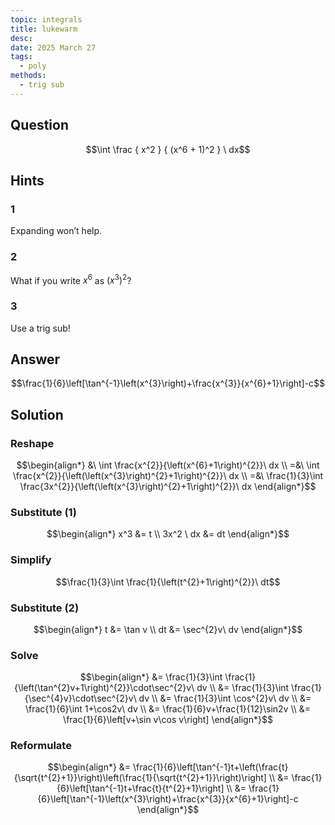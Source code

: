 ```yaml
---
topic: integrals
title: lukewarm
desc: 
date: 2025 March 27
tags:
  - poly
methods:
  - trig sub
---
```



## Question
```math
\int
  \frac
    { x^2 }
    { (x^6 + 1)^2 }
\ dx
```


## Hints

### 1
Expanding won’t help.

### 2
What if you write $x^6$ as $\left( x^3 \right)^2$?

### 3
Use a trig sub!


## Answer
```math
\frac{1}{6}\left[\tan^{-1}\left(x^{3}\right)+\frac{x^{3}}{x^{6}+1}\right]-c
```


## Solution

### Reshape
```math
\begin{align*}
  &\ \int \frac{x^{2}}{\left(x^{6}+1\right)^{2}}\ dx
  \\ =&\ \int \frac{x^{2}}{\left(\left(x^{3}\right)^{2}+1\right)^{2}}\ dx
  \\ =&\ \frac{1}{3}\int \frac{3x^{2}}{\left(\left(x^{3}\right)^{2}+1\right)^{2}}\ dx
\end{align*}
```

### Substitute (1)
```math
\begin{align*}
  x^3 &= t
  \\ 3x^2 \ dx &= dt
\end{align*}
```

### Simplify
```math
\frac{1}{3}\int \frac{1}{\left(t^{2}+1\right)^{2}}\ dt
```

### Substitute (2)
```math
\begin{align*}
  t &= \tan v
  \\ dt &= \sec^{2}v\ dv
\end{align*}
```

### Solve
```math
\begin{align*}
  &= \frac{1}{3}\int \frac{1}{\left(\tan^{2}v+1\right)^{2}}\cdot\sec^{2}v\ dv
  \\ &= \frac{1}{3}\int \frac{1}{\sec^{4}v}\cdot\sec^{2}v\ dv
  \\ &= \frac{1}{3}\int \cos^{2}v\ dv
  \\ &= \frac{1}{6}\int 1+\cos2v\ dv
  \\ &= \frac{1}{6}v+\frac{1}{12}\sin2v
  \\ &= \frac{1}{6}\left[v+\sin v\cos v\right]
\end{align*}
```

### Reformulate
```math
\begin{align*}
  &= \frac{1}{6}\left[\tan^{-1}t+\left(\frac{t}{\sqrt{t^{2}+1}}\right)\left(\frac{1}{\sqrt{t^{2}+1}}\right)\right]
  \\ &= \frac{1}{6}\left[\tan^{-1}t+\frac{t}{t^{2}+1}\right]
  \\ &= \frac{1}{6}\left[\tan^{-1}\left(x^{3}\right)+\frac{x^{3}}{x^{6}+1}\right]-c
\end{align*}
```
